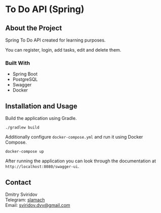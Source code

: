 # To Do API (Spring)

## About the Project

Spring To Do API created for learning purposes.

You can register, login, add tasks, edit and delete them.

### Built With

- Spring Boot
- PostgreSQL
- Swagger
- Docker

## Installation and Usage

Build the application using Gradle.

```
./gradlew build
```

Additionally configure `docker-compose.yml` and run it using Docker Compose.

```
docker-compose up
```

After running the application you can look through the documentation at `http://localhost:8080/swagger-ui`.

## Contact

Dmitry Sviridov  
Telegram: [slamach](https://t.me/slamach)  
Email: sviridov.dvv@gmail.com
